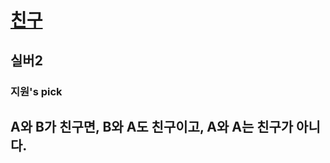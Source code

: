 # [친구](https://www.acmicpc.net/problem/1058)

## 실버2
### 지원's pick

## A와 B가 친구면, B와 A도 친구이고, A와 A는 친구가 아니다.